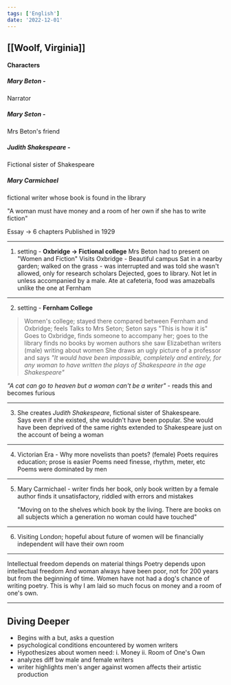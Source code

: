 ```yaml
---
tags: ['English']
date: '2022-12-01'
---
```



## [[Woolf, Virginia]]


#### Characters
##### Mary Beton - 
Narrator
##### Mary Seton - 
Mrs Beton's friend
##### Judith Shakespeare - 
Fictional sister of Shakespeare
##### Mary Carmichael
 fictional writer whose book is found in the library

"A woman must have money and a room of her own if she has to write fiction"


Essay -> 6 chapters
Published in 1929

---
1. setting - **Oxbridge -> Fictional college**
   Mrs Beton had to present on "Women and Fiction"
   Visits Oxbridge - Beautiful campus
   Sat in a nearby garden; walked on the grass - was interrupted and was told she wasn't allowed, only for research scholars
   Dejected, goes to library. Not let in unless accompanied by a male. 
   Ate at cafeteria, food was amazeballs unlike the one at Fernham 

---

2. setting - **Fernham College** 
>Women's college; stayed there
 compared between Fernham and Oxbridge; feels 
 Talks to Mrs Seton; Seton says "This is how it is"
 Goes to Oxbridge, finds someone to accompany her; goes to the library
 finds no books by women authors 
 she saw Elizabethan writers (male) writing about women
 She draws an ugly picture of a professor and says *"It would have been impossible, completely and entirely, for any woman to have written the plays of Shakespeare in the age Shakespeare"* 
>
*"A cat can go to heaven but a woman can't be a writer"* - reads this and becomes furious

---

3. She creates *Judith Shakespeare*, fictional sister of Shakespeare.  
   Says even if she existed, she wouldn't have been popular. She would have been deprived of the same rights extended to Shakespeare just on the account of being a woman 

---

4. Victorian Era - Why more novelists than poets? (female)
   Poets requires education; prose is easier
   Poems need finesse, rhythm, meter, etc
   Poems were dominated by men

---
5. Mary Carmichael - writer 
   finds her book, only book written by a female author
   finds it unsatisfactory, riddled with errors and mistakes

   "Moving on to the shelves which book by the living. There are books on all subjects which a generation no woman could have touched"

---
6. Visiting London; 
   hopeful about future of women
   will be financially independent
   will have their own room

---

Intellectual freedom depends on material things
Poetry depends upon intellectual freedom
And woman always have been poor, not for 200 years but from the beginning of time. Women have not had a dog's chance of writing poetry. This is why I am laid so much focus on money and a room of one's own. 

---


## Diving Deeper
- Begins with a but, asks a question
- psychological conditions encountered by women writers
- Hypothesizes about women need:
  i. Money
  ii. Room of One's Own
- analyzes diff bw male and female writers
- writer highlights men's anger against women affects their artistic production 